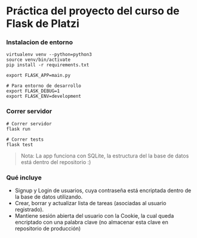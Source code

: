 # Práctica del proyecto del curso de Flask de Platzi

### Instalacion de entorno

```
virtualenv venv --python=python3
source venv/bin/activate
pip install -r requirements.txt

export FLASK_APP=main.py

# Para entorno de desarrollo
export FLASK_DEBUG=1
export FLASK_ENV=development

```

### Correr servidor

```
# Correr servidor
flask run

# Correr tests
flask test
```


> Nota: La app funciona con SQLite, la estructura del la base de datos está dentro del repositorio :)

### Qué incluye

- Signup y Login de usuarios, cuya contraseña está encriptada dentro de la base de datos utilizando.
- Crear, borrar y actualizar lista de tareas (asociadas al usuario registrado).
- Mantiene sesión abierta del usuario con la Cookie, la cual queda encriptado con una palabra clave (no almacenar esta clave en repositorio de producción)

